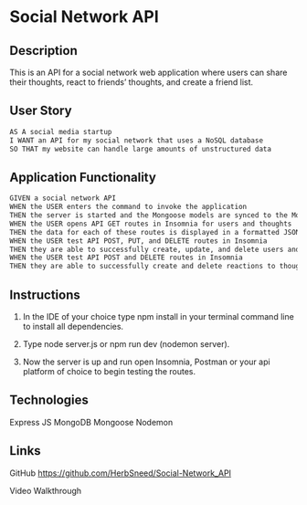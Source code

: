 # Social Network API

## Description

 This is an API for a social network web application where users can share their thoughts, react to friends’ thoughts, and create a friend list. 

## User Story

```md
AS A social media startup
I WANT an API for my social network that uses a NoSQL database
SO THAT my website can handle large amounts of unstructured data
```

## Application Functionality

```md
GIVEN a social network API
WHEN the USER enters the command to invoke the application
THEN the server is started and the Mongoose models are synced to the MongoDB database
WHEN the USER opens API GET routes in Insomnia for users and thoughts
THEN the data for each of these routes is displayed in a formatted JSON
WHEN the USER test API POST, PUT, and DELETE routes in Insomnia
THEN they are able to successfully create, update, and delete users and thoughts in the database
WHEN the USER test API POST and DELETE routes in Insomnia
THEN they are able to successfully create and delete reactions to thoughts and add and remove friends to a user’s friend list
```

## Instructions
1. In the IDE of your choice type npm install in your terminal command line to install all dependencies.

2. Type node server.js or npm run dev (nodemon server).

3. Now the server is up and run open Insomnia, Postman or your api platform of choice to begin testing the routes.

## Technologies
Express JS
MongoDB
Mongoose
Nodemon

## Links
GitHub
https://github.com/HerbSneed/Social-Network_API

Video Walkthrough


